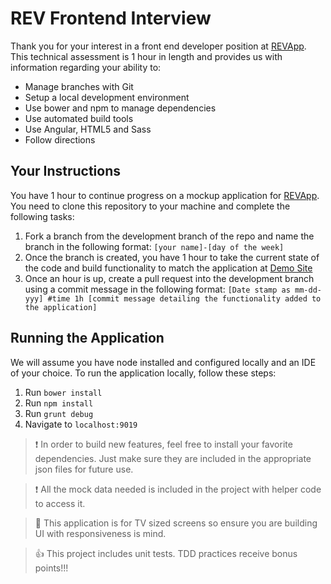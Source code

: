 # REV Frontend Interview

Thank you for your interest in a front end developer position at [REVApp](http://revapp.io).  This technical assessment is 1 hour in length and provides us with information regarding your ability to:

- Manage branches with Git
- Setup a local development environment
- Use bower and npm to manage dependencies
- Use automated build tools
- Use Angular, HTML5 and Sass
- Follow directions

## Your Instructions

You have 1 hour to continue progress on a mockup application for [REVApp](http://revapp.io).  You need to clone this repository to your machine and complete the following tasks:

1. Fork a branch from the development branch of the repo and name the branch in the following format: `[your name]-[day of the week]`
2. Once the branch is created, you have 1 hour to take the current state of the code and build functionality to match the application at [Demo Site](http://demo.revapp.io)
3. Once an hour is up, create a pull request into the development branch using a commit message in the following format: `[Date stamp as mm-dd-yyy] #time 1h [commit message detailing the functionality added to the application]`

## Running the Application

We will assume you have node installed and configured locally and an IDE of your choice.  To run the application locally, follow these steps:

1. Run `bower install`
2. Run `npm install`
3. Run `grunt debug`
4. Navigate to `localhost:9019`

>:exclamation: In order to build new features, feel free to install your favorite dependencies.  Just make sure they are included in the appropriate json files for future use. 

>:exclamation: All the mock data needed is included in the project with helper code to access it.

>:key: This application is for TV sized screens so ensure you are building UI with responsiveness is mind. 

>:thumbsup: This project includes unit tests.  TDD practices receive bonus points!!!
